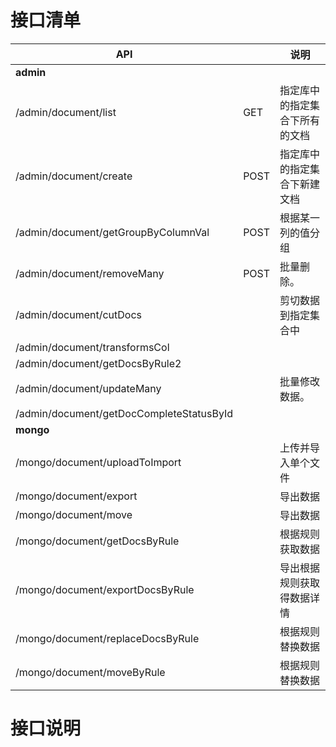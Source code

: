# 接口清单

| API                                      |      | 说明                           |
| ---------------------------------------- | ---- | ------------------------------ |
| **admin**                                |      |                                |
| /admin/document/list                     | GET  | 指定库中的指定集合下所有的文档 |
| /admin/document/create                   | POST | 指定库中的指定集合下新建文档   |
| /admin/document/getGroupByColumnVal      | POST | 根据某一列的值分组             |
| /admin/document/removeMany               | POST | 批量删除。                     |
| /admin/document/cutDocs                  |      | 剪切数据到指定集合中           |
| /admin/document/transformsCol            |      |                                |
| /admin/document/getDocsByRule2           |      |                                |
| /admin/document/updateMany               |      | 批量修改数据。                 |
| /admin/document/getDocCompleteStatusById |      |                                |
| **mongo**                                |      |                                |
| /mongo/document/uploadToImport           |      | 上传并导入单个文件             |
| /mongo/document/export                   |      | 导出数据                       |
| /mongo/document/move                     |      | 导出数据                       |
| /mongo/document/getDocsByRule            |      | 根据规则获取数据               |
| /mongo/document/exportDocsByRule         |      | 导出根据规则获取得数据详情     |
| /mongo/document/replaceDocsByRule        |      | 根据规则替换数据               |
| /mongo/document/moveByRule               |      | 根据规则替换数据               |

# 接口说明
